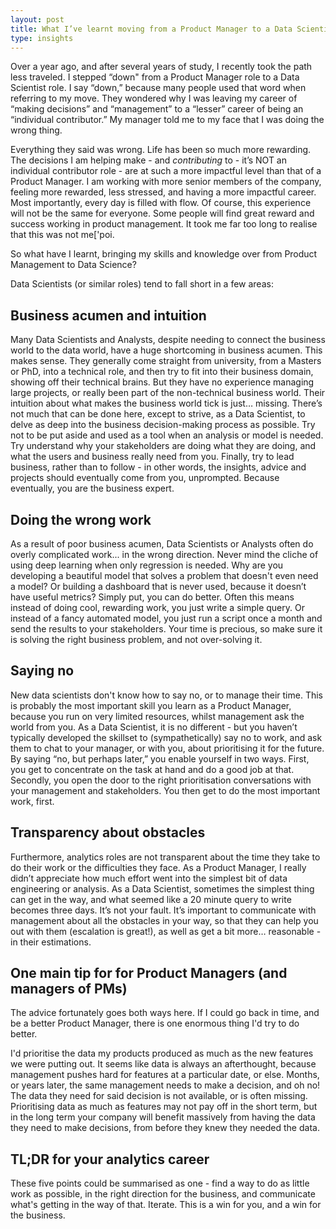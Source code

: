 ```yaml
---
layout: post
title: What I’ve learnt moving from a Product Manager to a Data Scientist role in big tech
type: insights
---
```


Over a year ago, and after several years of study, I recently took the path less traveled. I stepped “down" from a Product Manager role to a Data Scientist role. I say “down,” because many people used that word when referring to my move. They wondered why I was leaving my career of “making decisions” and “management” to a “lesser” career of being an “individual contributor.” My manager told me to my face that I was doing the wrong thing.

Everything they said was wrong. Life has been so much more rewarding. The decisions I am helping make - and *contributing* to - it’s NOT an individual contributor role - are at such a more impactful level than that of a Product Manager. I am working with more senior members of  the company, feeling more rewarded, less stressed, and having a more impactful career. Most importantly, every day is filled with flow. Of course, this experience will not be the same for everyone. Some people will find great reward and success working in product management. It took me far too long to realise that this was not me['poi.

So what have I learnt, bringing my skills and knowledge over from Product Management to Data Science?

Data Scientists (or similar roles) tend to fall short in a few areas:

Business acumen and intuition
-------
Many Data Scientists and Analysts, despite needing to connect the business world to the data world, have a huge shortcoming in business acumen. This makes sense. They generally come straight from university, from a Masters or PhD, into a technical role, and then try to fit into their business domain, showing off their technical brains. But they have no experience managing large projects, or really been part of the non-technical business world. Their intuition about what makes the business world tick is just… missing. There’s not much that can be done here, except to strive, as a Data Scientist, to delve as deep into the business decision-making process as possible. Try not to be put aside and used as a tool when an analysis or model is needed. Try understand why your stakeholders are doing what they are doing, and what the users and business really need from you. Finally, try to lead business, rather than to follow - in other words, the insights, advice and projects should eventually come from you, unprompted. Because eventually, you are the business expert.

Doing the wrong work
-------
As a result of poor business acumen, Data Scientists or Analysts often do overly complicated work... in the wrong direction. Never mind the cliche of using deep learning when only regression is needed. Why are you developing a beautiful model that solves a problem that doesn't even need a model? Or building a dashboard that is never used, because it doesn’t have useful metrics? Simply put, you can do better. Often this means instead of doing cool, rewarding work, you just write a simple query. Or instead of a fancy automated model, you just run a script once a month and send the results to your stakeholders. Your time is precious, so make sure it is solving the right business problem, and not over-solving it.

Saying no
-------
New data scientists don't know how to say no, or to manage their time. This is probably the most important skill you learn as a Product Manager, because you run on very limited resources, whilst management ask the world from you. As a Data Scientist, it is no different - but you haven’t typically developed the skillset to (sympathetically) say no to work, and ask them to chat to your manager, or with you, about prioritising it for the future. By saying “no, but perhaps later,” you enable yourself in two ways. First, you get to concentrate on the task at hand and do a good job at that. Secondly, you open the door to the right prioritisation conversations with your management and stakeholders. You then get to do the most important work, first.

Transparency about obstacles
-------
Furthermore, analytics roles are not transparent about the time they take to do their work or the difficulties they face. As a Product Manager, I really didn’t appreciate how much effort went into the simplest bit of data engineering or analysis. As a Data Scientist, sometimes the simplest thing can get in the way, and what seemed like a 20 minute query to write becomes three days. It’s not your fault. It’s important to communicate with management about all the obstacles in your way, so that they can help you out with them (escalation is great!), as well as get a bit more… reasonable - in their estimations.


One main tip for for Product Managers (and managers of PMs)
-----
The advice fortunately goes both ways here. If I could go back in time, and be a better Product Manager, there is one enormous thing I'd try to do better.

I'd prioritise the data my products produced as much as the new features we were putting out. It seems like data is always an afterthought, because management pushes hard for features at a particular date, or else. Months, or years later, the same management needs to make a decision, and oh no! The data they need for said decision is not available, or is often missing. Prioritising data as much as features may not pay off in the short term, but in the long term your company will benefit massively from having the data they need to make decisions, from before they knew they needed the data.


TL;DR for your analytics career
------
These five points could be summarised as one - find a way to do as little work as possible, in the right direction for the business, and communicate what's getting in the way of that. Iterate. This is a win for you, and a win for the business. 

